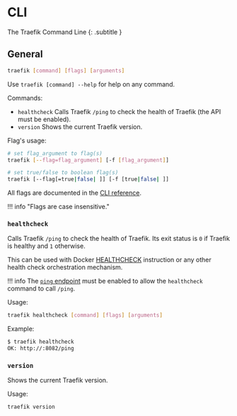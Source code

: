 # CLI

The Traefik Command Line
{: .subtitle }

## General

```bash
traefik [command] [flags] [arguments]
```

Use `traefik [command] --help` for help on any command.

Commands:

- `healthcheck` Calls Traefik `/ping` to check the health of Traefik (the API must be enabled).
- `version` Shows the current Traefik version.

Flag's usage:

```bash
# set flag_argument to flag(s)
traefik [--flag=flag_argument] [-f [flag_argument]]

# set true/false to boolean flag(s)
traefik [--flag[=true|false| ]] [-f [true|false| ]]
```

All flags are documented in the [CLI reference](../reference/static-configuration/cli.md).

!!! info "Flags are case insensitive."

### `healthcheck`

Calls Traefik `/ping` to check the health of Traefik.
Its exit status is `0` if Traefik is healthy and `1` otherwise.

This can be used with Docker [HEALTHCHECK](https://docs.docker.com/engine/reference/builder/#healthcheck) instruction
or any other health check orchestration mechanism.

!!! info
    The [`ping` endpoint](../ping/) must be enabled to allow the `healthcheck` command to call `/ping`.

Usage:

```bash
traefik healthcheck [command] [flags] [arguments]
```

Example:

```bash
$ traefik healthcheck
OK: http://:8082/ping
```

### `version`

Shows the current Traefik version.

Usage:

```bash
traefik version
```
